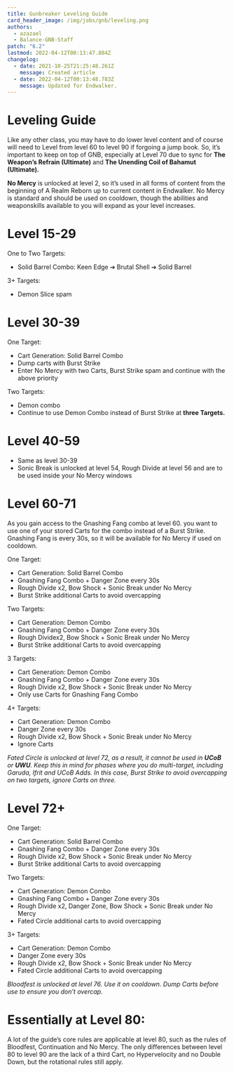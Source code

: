 ```yaml
---
title: Gunbreaker Leveling Guide
card_header_image: /img/jobs/gnb/leveling.png
authors:
  - azazael
  - Balance-GNB-Staff
patch: "6.2"
lastmod: 2022-04-12T00:13:47.884Z
changelog:
  - date: 2021-10-25T21:25:48.261Z
    message: Created article
  - date: 2022-04-12T00:13:48.783Z
    message: Updated for Endwalker.
---
```

# Leveling Guide



Like any other class, you may have to do lower level content and of course will need to Level from level 60 to level 90 if forgoing a jump book. So, it’s important to keep on top of GNB, especially at Level 70 due to sync for **The Weapon’s Refrain (Ultimate)** and **The Unending Coil of Bahamut (Ultimate).**

**No Mercy** is unlocked at level 2, so it’s used in all forms of content from the beginning of A Realm Reborn up to current content in Endwalker. No Mercy is standard and should be used on cooldown, though the abilities and weaponskills available to you will expand as your level increases.



# Level 15-29

One to Two Targets:

* Solid Barrel Combo: Keen Edge ➔ Brutal Shell ➔ Solid Barrel

3+ Targets:

* Demon Slice spam

# Level 30-39

One Target:

* Cart Generation: Solid Barrel Combo
* Dump carts with Burst Strike
* Enter No Mercy with two Carts, Burst Strike spam and continue with the above priority

Two Targets:

* Demon combo
* Continue to use Demon Combo instead of Burst Strike at **three Targets.**

# Level 40-59

* Same as level 30-39
* Sonic Break is unlocked at level 54, Rough Divide at level 56 and are to be used inside your No Mercy windows

# Level 60-71

As you gain access to the Gnashing Fang combo at level 60. you want to use one of your stored Carts for the combo instead of a Burst Strike. Gnashing Fang is every 30s, so it will be available for No Mercy if used on cooldown.



One Target:

* Cart Generation: Solid Barrel Combo
* Gnashing Fang Combo + Danger Zone every 30s
* Rough Divide x2, Bow Shock + Sonic Break under No Mercy
* Burst Strike additional Carts to avoid overcapping



Two Targets:

* Cart Generation: Demon Combo
* Gnashing Fang Combo + Danger Zone every 30s
* Rough Dividex2, Bow Shock + Sonic Break under No Mercy
* Burst Strike additional Carts to avoid overcapping

3 Targets:

* Cart Generation: Demon Combo
* Gnashing Fang Combo + Danger Zone every 30s
* Rough Divide x2, Bow Shock + Sonic Break under No Mercy
* Only use Carts for Gnashing Fang Combo



4+ Targets:

* Cart Generation: Demon Combo
* Danger Zone every 30s
* Rough Divide x2, Bow Shock + Sonic Break under No Mercy
* Ignore Carts

*Fated Circle is unlocked at level 72, as a result, it cannot be used in **UCoB** or **UWU**. Keep this in mind for phases where you do multi-target, including Garuda, Ifrit and UCoB Adds. In this case, Burst Strike to avoid overcapping on two targets, ignore Carts on three.*

# Level 72+

One Target:

* Cart Generation: Solid Barrel Combo
* Gnashing Fang Combo + Danger Zone every 30s
* Rough Divide x2, Bow Shock + Sonic Break under No Mercy
* Burst Strike additional Carts to avoid overcapping

Two Targets:

* Cart Generation: Demon Combo
* Gnashing Fang Combo + Danger Zone every 30s
* Rough Divide x2, Danger Zone, Bow Shock + Sonic Break under No Mercy
* Fated Circle additional carts to avoid overcapping

3+ Targets:

* Cart Generation: Demon Combo
* Danger Zone every 30s
* Rough Divide x2, Bow Shock + Sonic Break under No Mercy
* Fated Circle additional Carts to avoid overcapping

*Bloodfest is unlocked at level 76. Use it on cooldown. Dump Carts before use to ensure you don’t overcap.*



# Essentially at Level 80:



A lot of the guide’s core rules are applicable at level 80, such as the rules of Bloodfest, Continuation and No Mercy. The only differences between level 80 to level 90 are the lack of a third Cart, no Hypervelocity and no Double Down, but the rotational rules still apply.